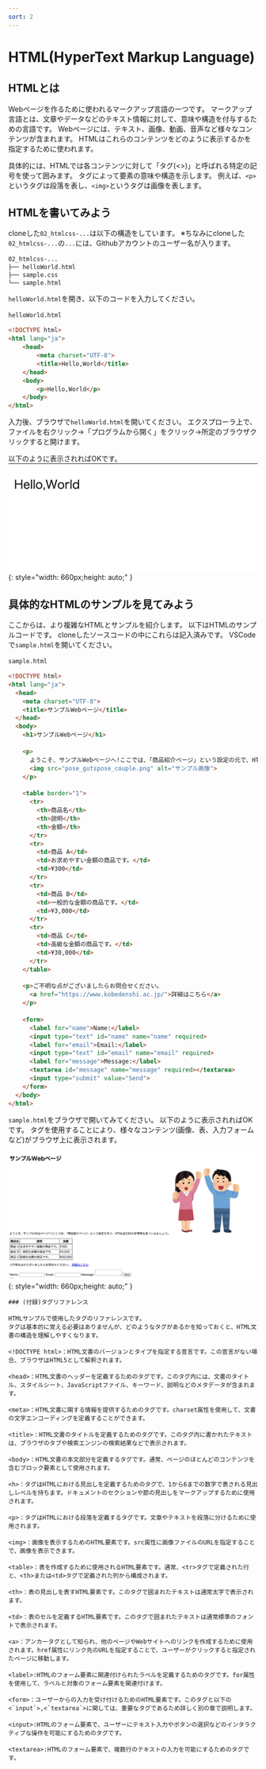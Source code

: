 ```yaml
---
sort: 2
---
```

# HTML(HyperText Markup Language)

## HTMLとは

Webページを作るために使われるマークアップ言語の一つです。
マークアップ言語とは、文章やデータなどのテキスト情報に対して、意味や構造を付与するための言語です。
Webページには、テキスト、画像、動画、音声など様々なコンテンツが含まれます。
HTMLはこれらのコンテンツをどのように表示するかを指定するために使われます。

具体的には、HTMLでは各コンテンツに対して「タグ(<>)」と呼ばれる特定の記号を使って囲みます。
タグによって要素の意味や構造を示します。
例えば、`<p>`というタグは段落を表し、`<img>`というタグは画像を表します。

## HTMLを書いてみよう

cloneした`02_htmlcss-...`は以下の構造をしています。
※ちなみにcloneした  `02_htmlcss-...`の`...`には、Githubアカウントのユーザー名が入ります。

```text
02_htmlcss-...
├── helloWorld.html
├── sample.css
└── sample.html
```

`helloWorld.html`を開き、以下のコードを入力してください。<br>

`helloWorld.html`
```html
<!DOCTYPE html>
<html lang="ja">
    <head>
        <meta charset="UTF-8">
        <title>Hello,World</title>
    </head>
    <body>
        <p>Hello,World</p>
    </body>
</html>
```

入力後、ブラウザで`helloWorld.html`を開いてください。
エクスプローラ上で、ファイルを右クリック→「プログラムから開く」をクリック→所定のブラウザクリックすると開けます。

以下のように表示されればOKです。
![](./images/Hello,World.jpeg){: style="width: 660px;height: auto;" }

## 具体的なHTMLのサンプルを見てみよう

ここからは、より複雑なHTMLとサンプルを紹介します。
以下はHTMLのサンプルコードです。
cloneしたソースコードの中にこれらは記入済みです。
VSCodeで`sample.html`を開いてください。

`sample.html`

```html
<!DOCTYPE html>
<html lang="ja">
  <head>
    <meta charset="UTF-8">
    <title>サンプルWebページ</title>
  </head>
  <body>
    <h1>サンプルWebページ</h1>
    
    <p>
      ようこそ、サンプルWebページへ!ここでは、「商品紹介ページ」という設定の元で、HTML&CSSの参考例を見ていきましょう。
      <img src="pose_gutspose_couple.png" alt="サンプル画像">
    </p>
  
    <table border="1">
      <tr>
        <th>商品名</th>
        <th>説明</th>
        <th>金額</th>
      </tr>
      <tr>
        <td>商品 A</td>
        <td>お求めやすい金額の商品です。</td>
        <td>¥300</td>
      </tr>
      <tr>
        <td>商品 B</td>
        <td>一般的な金額の商品です。</td>
        <td>¥3,000</td>
      </tr>
      <tr>
        <td>商品 C</td>
        <td>高級な金額の商品です。</td>
        <td>¥30,000</td>
      </tr>
    </table>
    
    <p>ご不明な点がございましたらお問合せください。 
      <a href="https://www.kobedenshi.ac.jp/">詳細はこちら</a>
    </p>
    
    <form>
      <label for="name">Name:</label>
      <input type="text" id="name" name="name" required>
      <label for="email">Email:</label>
      <input type="text" id="email" name="email" required>
      <label for="message">Message:</label>
      <textarea id="message" name="message" required></textarea>
      <input type="submit" value="Send">
    </form>
  </body>
</html>
```

`sample.html`をブラウザで開いてみてください。
以下のように表示されればOKです。
タグを使用することにより、様々なコンテンツ(画像、表、入力フォームなど)がブラウザ上に表示されます。

![](./images/sampleNoCSS.png){: style="width: 660px;height: auto;" }

```tip
### (付録)タグリファレンス

HTMLサンプルで使用したタグのリファレンスです。
タグは基本的に覚える必要はありませんが、どのようなタグがあるかを知っておくと、HTML文書の構造を理解しやすくなります。

<!DOCTYPE html>：HTML文書のバージョンとタイプを指定する宣言です。この宣言がない場合、ブラウザはHTML5として解釈されます。

<head>：HTML文書のヘッダーを定義するためのタグです。このタグ内には、文書のタイトル、スタイルシート、JavaScriptファイル、キーワード、説明などのメタデータが含まれます。

<meta>：HTML文書に関する情報を提供するためのタグです。charset属性を使用して、文書の文字エンコーディングを定義することができます。

<title>：HTML文書のタイトルを定義するためのタグです。このタグ内に書かれたテキストは、ブラウザのタブや検索エンジンの検索結果などで表示されます。

<body>：HTML文書の本文部分を定義するタグです。通常、ページのほとんどのコンテンツを含むブロック要素として使用されます。

<h>：タグはHTMLにおける見出しを定義するためのタグで、1から6までの数字で表される見出しレベルを持ちます。ドキュメントのセクションや節の見出しをマークアップするために使用されます。

<p>：タグはHTMLにおける段落を定義するタグです。文章やテキストを段落に分けるために使用されます。

<img>：画像を表示するためのHTML要素です。src属性に画像ファイルのURLを指定することで、画像を表示できます。

<table>：表を作成するために使用されるHTML要素です。通常、<tr>タグで定義された行と、<th>または<td>タグで定義された列から構成されます。

<th>：表の見出しを表すHTML要素です。このタグで囲まれたテキストは通常太字で表示されます。

<td>：表のセルを定義するHTML要素です。このタグで囲まれたテキストは通常標準のフォントで表示されます。

<a>：アンカータグとして知られ、他のページやWebサイトへのリンクを作成するために使用されます。href属性にリンク先のURLを指定することで、ユーザーがクリックすると指定されたページに移動します。

<label>:HTMLのフォーム要素に関連付けられたラベルを定義するためのタグです。for属性を使用して、ラベルと対象のフォーム要素を関連付けます。

<form>：ユーザーからの入力を受け付けるためのHTML要素です。このタグと以下の<`input`>,<`textarea`>に関しては、重要なタグであるため詳しく別の章で説明します。

<input>:HTMLのフォーム要素で、ユーザーにテキスト入力やボタンの選択などのインタラクティブな操作を可能にするためのタグです。

<textarea>:HTMLのフォーム要素で、複数行のテキストの入力を可能にするためのタグです。
```
